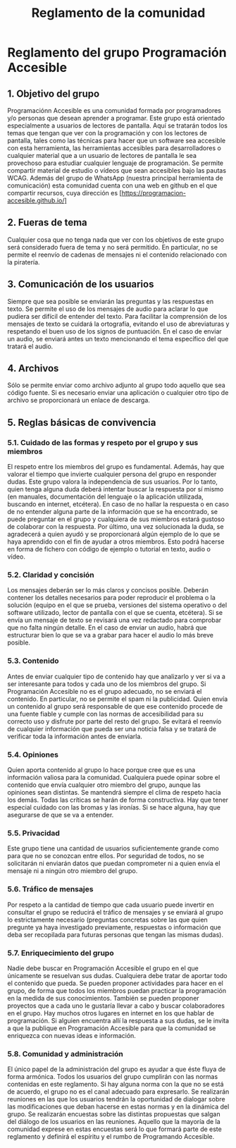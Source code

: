 ﻿---
layout: page
title: Reglamento de la comunidad
permalink: /reglamento/
---

# Reglamento del grupo Programación Accesible

## 1. Objetivo del grupo

Programaciónn Accesible es una comunidad formada por programadores y/o personas que desean aprender a programar.
Este grupo está orientado especialmente a usuarios de lectores de pantalla.
Aquí se tratarán todos los temas que tengan que ver con la programación y con los lectores de pantalla, tales como las técnicas para hacer que un software sea accesible con esta herramienta, las herramientas accesibles para desarrolladores o cualquier material que a un usuario de lectores de pantalla le sea provechoso para estudiar cualquier lenguaje de programación.
Se permite compartir material de estudio o vídeos que sean accesibles bajo las pautas WCAG.
Además del grupo de WhatsApp (nuestra principal herramienta de comunicación) esta comunidad cuenta con una web en github en el que compartir recursos, cuya dirección es [https://programacion-accesible.github.io/]  

## 2. Fueras de tema

Cualquier cosa que no tenga nada que ver con los objetivos de este grupo será considerado fuera de tema y no será permitido. En particular, no se permite el reenvío de cadenas de mensajes ni el contenido relacionado con la piratería.
 
## 3. Comunicación de los usuarios

Siempre que sea posible se enviarán las preguntas y las respuestas en texto. Se permite el uso de los mensajes de audio para aclarar lo que pudiera ser difícil de entender del texto.
Para facilitar la comprensión de los mensajes de texto se cuidará la ortografía, evitando el uso de abreviaturas y respetando el buen uso de los signos de puntuación.
En el caso de enviar un audio, se enviará antes un texto mencionando el tema específico del que tratará el audio.

## 4. Archivos

Sólo se permite enviar como archivo adjunto al grupo todo aquello que sea código fuente. Si es necesario enviar una aplicación o cualquier otro tipo de archivo se proporcionará un enlace de descarga.

## 5. Reglas básicas de convivencia

### 5.1. Cuidado de las formas y respeto por el grupo y sus miembros

El respeto entre los miembros del grupo es fundamental. Además, hay que valorar el tiempo que invierte cualquier persona del grupo en responder dudas.
Este grupo valora la independencia de sus usuarios. Por lo tanto, quien tenga alguna duda deberá intentar buscar la respuesta por sí mismo (en manuales, documentación del lenguaje o la aplicación utilizada, buscando en internet, etcétera). En caso de no hallar la respuesta o en caso de no entender alguna parte de la información que se ha encontrado, se puede preguntar en el grupo y cualquiera de sus miembros estará gustoso de colaborar con la respuesta.
Por último, una vez solucionada la duda, se agradecerá a quien ayudó y se proporcionará algún ejemplo de lo que se haya aprendido con el fin de ayudar a otros miembros. Esto podrá hacerse en forma de fichero con código de ejemplo o tutorial en texto, audio o vídeo.

### 5.2. Claridad y concisión

Los mensajes deberán ser lo más claros y concisos posible. Deberán contener los detalles necesarios para poder reproducir el problema o la solución (equipo en el que se prueba, versiones del sistema operativo o del software utilizado, lector de pantalla con el que se cuenta, etcétera).
Si se envía un mensaje de texto se revisará una vez redactado para comprobar que no falta ningún detalle.
En el caso de enviar un audio, habrá que estructurar bien lo que se va a grabar para hacer el audio lo más breve posible.

### 5.3. Contenido

Antes de enviar cualquier tipo de contenido hay que analizarlo y ver si va a ser interesante para todos y cada uno de los miembros del grupo. Si Programación Accesible no es el grupo adecuado, no se enviará el contenido.
En particular, no se permite el spam ni la publicidad.
Quien envía un contenido al grupo será responsable de que ese contenido procede de una fuente fiable y cumple con las normas de accesibilidad para su correcto uso y disfrute por parte del resto del grupo.
Se evitará el reenvío de cualquier información que pueda ser una noticia falsa y se tratará de verificar toda la información antes de enviarla.

### 5.4. Opiniones

Quien aporta contenido al grupo lo hace porque cree que es una información valiosa para la comunidad. Cualquiera puede opinar sobre el contenido que envía cualquier otro miembro del grupo, aunque las opiniones sean distintas. Se mantendrá siempre el clima de respeto hacia los demás. Todas las críticas se harán de forma constructiva.
Hay que tener especial cuidado con las bromas y las ironías. Si se hace alguna, hay que asegurarse de que se va a entender.

### 5.5. Privacidad

Este grupo tiene una cantidad de usuarios suficientemente grande como para que no se conozcan entre ellos. Por seguridad de todos, no se solicitarán ni enviarán datos que puedan comprometer ni a quien envía el mensaje ni a ningún otro miembro del grupo.

### 5.6. Tráfico de mensajes

Por respeto a la cantidad de tiempo que cada usuario puede invertir en consultar el grupo se reducirá el tráfico de mensajes y se enviará al grupo lo estrictamente necesario (preguntas concretas sobre las que quien pregunte ya haya investigado previamente, respuestas o información que deba ser recopilada para futuras personas que tengan las mismas dudas).

### 5.7. Enriquecimiento del grupo

Nadie debe buscar en Programación Accesible el grupo en el que únicamente se resuelvan sus dudas. Cualquiera debe tratar de aportar todo el contenido que pueda.
Se pueden proponer actividades para hacer en el grupo, de forma que todos los miembros puedan practicar la programación en la medida de sus conocimientos. También se pueden proponer proyectos que a cada uno le gustaría llevar a cabo y buscar colaboradores en el grupo.
Hay muchos otros lugares en internet en los que hablar de programación. Si alguien encuentra allí la respuesta a sus dudas, se le invita a que la publique en Programación Accesible para que la comunidad se enriquezca con nuevas ideas e información.

### 5.8. Comunidad y administración

El único papel de la administración del grupo es ayudar a que éste fluya de forma armónica.
Todos los usuarios del grupo cumplirán con las normas contenidas en este reglamento. Si hay alguna norma con la que no se está de acuerdo, el grupo no es el canal adecuado para expresarlo.
Se realizarán reuniones en las que los usuarios tendrán la oportunidad de dialogar sobre las modificaciones que deban hacerse en estas normas y en la dinámica del grupo.
Se realizarán encuestas sobre las distintas propuestas que salgan del diálogo de los usuarios en las reuniones. Aquello que la mayoría de la comunidad exprese en estas encuestas será lo que formará parte de este reglamento y definirá el espíritu y el rumbo de Programando Accesible.
